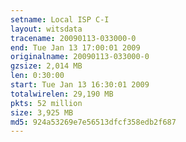 ```yaml
---
setname: Local ISP C-I
layout: witsdata
tracename: 20090113-033000-0
end: Tue Jan 13 17:00:01 2009
originalname: 20090113-033000-0
gzsize: 2,014 MB
len: 0:30:00
start: Tue Jan 13 16:30:01 2009
totalwirelen: 29,190 MB
pkts: 52 million
size: 3,925 MB
md5: 924a53269e7e56513dfcf358edb2f687
---
```

